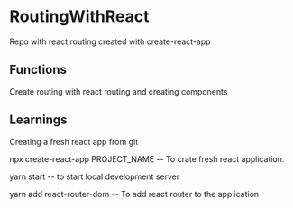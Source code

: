 # RoutingWithReact
Repo with react routing created with create-react-app

## Functions
Create routing with react routing and creating components

## Learnings
Creating a fresh react app from git

npx create-react-app PROJECT_NAME -- To crate fresh react application.

yarn start -- to start local development server

yarn add react-router-dom -- To add react router to the application
